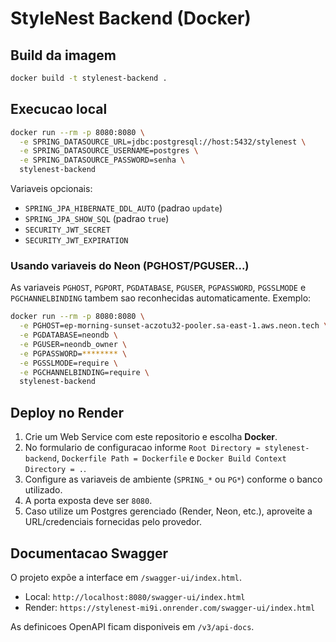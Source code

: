 # StyleNest Backend (Docker)

## Build da imagem

```bash
docker build -t stylenest-backend .
```

## Execucao local

```bash
docker run --rm -p 8080:8080 \
  -e SPRING_DATASOURCE_URL=jdbc:postgresql://host:5432/stylenest \
  -e SPRING_DATASOURCE_USERNAME=postgres \
  -e SPRING_DATASOURCE_PASSWORD=senha \
  stylenest-backend
```

Variaveis opcionais:

- `SPRING_JPA_HIBERNATE_DDL_AUTO` (padrao `update`)
- `SPRING_JPA_SHOW_SQL` (padrao `true`)
- `SECURITY_JWT_SECRET`
- `SECURITY_JWT_EXPIRATION`

### Usando variaveis do Neon (PGHOST/PGUSER...)

As variaveis `PGHOST`, `PGPORT`, `PGDATABASE`, `PGUSER`, `PGPASSWORD`, `PGSSLMODE` e `PGCHANNELBINDING` tambem sao reconhecidas automaticamente. Exemplo:

```bash
docker run --rm -p 8080:8080 \
  -e PGHOST=ep-morning-sunset-aczotu32-pooler.sa-east-1.aws.neon.tech \
  -e PGDATABASE=neondb \
  -e PGUSER=neondb_owner \
  -e PGPASSWORD=******** \
  -e PGSSLMODE=require \
  -e PGCHANNELBINDING=require \
  stylenest-backend
```

## Deploy no Render

1. Crie um Web Service com este repositorio e escolha **Docker**.
2. No formulario de configuracao informe `Root Directory = stylenest-backend`, `Dockerfile Path = Dockerfile` e `Docker Build Context Directory = .`.
3. Configure as variaveis de ambiente (`SPRING_*` ou `PG*`) conforme o banco utilizado.
4. A porta exposta deve ser `8080`.
5. Caso utilize um Postgres gerenciado (Render, Neon, etc.), aproveite a URL/credenciais fornecidas pelo provedor.

## Documentacao Swagger

O projeto expõe a interface em `/swagger-ui/index.html`.

- Local: `http://localhost:8080/swagger-ui/index.html`
- Render: `https://stylenest-mi9i.onrender.com/swagger-ui/index.html`

As definicoes OpenAPI ficam disponiveis em `/v3/api-docs`.
